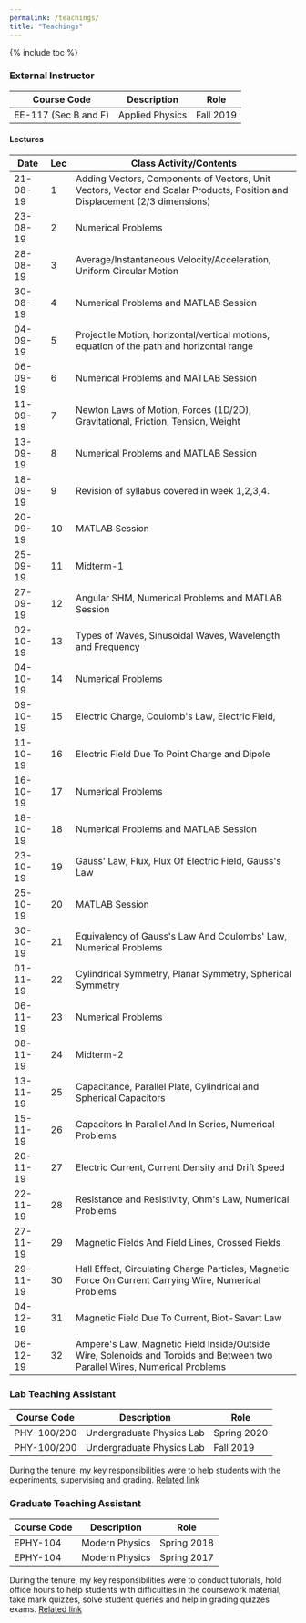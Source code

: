 ```yaml
---
permalink: /teachings/
title: "Teachings"
---
```

{% include toc %}


###  External Instructor

| Course Code | Description |   Role    |
| ----------- | ---------------------------------------- | ---------------- |
| EE-117 (Sec B and F) | Applied Physics | Fall 2019 |

#### Lectures

|	Date	|	Lec |	Class Activity/Contents	|
|	-----------	|	-----------	|	-----------	|
|	21-08-19	|	1	|	Adding Vectors, Components of Vectors, Unit Vectors, Vector and Scalar Products, Position and Displacement (2/3 dimensions)	|
|	23-08-19	|	2	|	Numerical Problems	|
|	28-08-19	|	3	|	Average/Instantaneous Velocity/Acceleration, Uniform Circular Motion	|
|	30-08-19	|	4	|	Numerical Problems and MATLAB Session	|
|	04-09-19	|	5	|	Projectile Motion, horizontal/vertical motions, equation of the path and horizontal range	|
|	06-09-19	|	6	|	Numerical Problems and MATLAB Session	|
|	11-09-19	|	7	|	Newton Laws of Motion, Forces (1D/2D), Gravitational, Friction, Tension, Weight	|
|	13-09-19	|	8	|	Numerical Problems and MATLAB Session	|
|	18-09-19	|	9	|	Revision of syllabus covered in week 1,2,3,4.	|
|	20-09-19	|	10	|	MATLAB Session	|
|	25-09-19	|	11	|	Midterm-1	|
|	27-09-19	|	12	|	Angular SHM, Numerical Problems and MATLAB Session	|
|	02-10-19	|	13	|	Types of Waves, Sinusoidal Waves, Wavelength and Frequency	|
|	04-10-19	|	14	|	Numerical Problems	|
|	09-10-19	|	15	|	Electric Charge, Coulomb's Law, Electric Field, 	|
|	11-10-19	|	16	|	Electric Field Due To Point Charge and Dipole	|
|	16-10-19	|	17	|	Numerical Problems	|
|	18-10-19	|	18	|	Numerical Problems and MATLAB Session	|
|	23-10-19	|	19	|	Gauss' Law, Flux, Flux Of Electric Field, Gauss's Law	|
|	25-10-19	|	20	|	MATLAB Session	|
|	30-10-19	|	21	|	Equivalency of Gauss's Law And Coulombs' Law, Numerical Problems	|
|	01-11-19	|	22	|	Cylindrical Symmetry, Planar Symmetry,  Spherical Symmetry	|
|	06-11-19	|	23	|	Numerical Problems	|
|	08-11-19	|	24	|	Midterm-2	|
|	13-11-19	|	25	|	Capacitance, Parallel Plate, Cylindrical and Spherical Capacitors	|
|	15-11-19	|	26	|	Capacitors In Parallel And In Series, Numerical Problems	|
|	20-11-19	|	27	|	Electric Current, Current Density and Drift Speed	|
|	22-11-19	|	28	|	Resistance and Resistivity, Ohm's Law, Numerical Problems	|
|	27-11-19	|	29	|	Magnetic Fields And Field Lines, Crossed Fields	|
|	29-11-19	|	30	|	Hall Effect, Circulating Charge Particles, Magnetic Force On Current Carrying Wire, Numerical Problems	|
|	04-12-19	|	31	|	Magnetic Field Due To Current, Biot-Savart Law	|
|	06-12-19	|	32	|	Ampere's Law, Magnetic Field Inside/Outside Wire, Solenoids and Toroids and Between two Parallel Wires, Numerical Problems	|



###  Lab Teaching Assistant

| Course Code | Description |   Role    |
| ----------- | ---------------------------------------- | ---------------- |
| PHY-100/200 | Undergraduate Physics Lab | Spring 2020 |
| PHY-100/200 | Undergraduate Physics Lab | Fall 2019 |

During the tenure, my key responsibilities were to help students with the experiments, supervising and grading.
[Related link](https://www.physlab.org/lab-i-phy-100200/)


###  Graduate Teaching Assistant

  | Course Code | Description |   Role    |
  | ----------- | ---------------------------------------- | ---------------- |
  | EPHY-104 | Modern Physics | Spring 2018 |
  | EPHY-104 | Modern Physics | Spring 2017 |

During the tenure, my key responsibilities were to conduct tutorials, hold office hours to help students with difficulties in the coursework material, take mark quizzes, solve student queries and help in grading quizzes exams.
[Related link](https://www.physlab.org/modern-physics-2018/)
